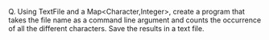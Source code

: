 Q. Using TextFile and a Map<Character,Integer>, create a program that takes the file name as a command line argument and counts the occurrence of all the different characters. Save the results in a text file.
